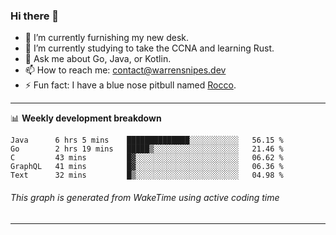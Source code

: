 ### Hi there 👋

- 🔭 I’m currently furnishing my new desk.
- 🌱 I’m currently studying to take the CCNA and learning Rust.
- 💬 Ask me about Go, Java, or Kotlin.
- 📫 How to reach me: contact@warrensnipes.dev
- ⚡ Fun fact: I have a blue nose pitbull named [Rocco](https://i.imgur.com/iLsSCKu.jpg).

-------

📊 **Weekly development breakdown**
<!--START_SECTION:waka-->
```text
Java      6 hrs 5 mins    ██████████████░░░░░░░░░░░   56.15 % 
Go        2 hrs 19 mins   █████▒░░░░░░░░░░░░░░░░░░░   21.46 % 
C         43 mins         █▓░░░░░░░░░░░░░░░░░░░░░░░   06.62 % 
GraphQL   41 mins         █▓░░░░░░░░░░░░░░░░░░░░░░░   06.36 % 
Text      32 mins         █▒░░░░░░░░░░░░░░░░░░░░░░░   04.98 % 
```
<!--END_SECTION:waka-->
###### *This graph is generated from WakeTime using active coding time*
-------
